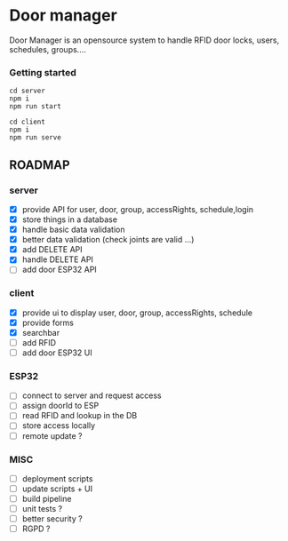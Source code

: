 # Door manager

Door Manager is an opensource system to handle RFID door locks, users, schedules, groups....

### Getting started

```
cd server
npm i
npm run start
```

```
cd client
npm i
npm run serve
```

## ROADMAP

### server

- [x] provide API for user, door, group, accessRights, schedule,login
- [x] store things in a database
- [x] handle basic data validation
- [x] better data validation (check joints are valid ...)
- [x] add DELETE API
- [x] handle DELETE API
- [ ] add door ESP32 API

### client

- [x] provide ui to display user, door, group, accessRights, schedule
- [x] provide forms
- [x] searchbar
- [ ] add RFID
- [ ] add door ESP32 UI

### ESP32

- [ ] connect to server and request access
- [ ] assign doorId to ESP
- [ ] read RFID and lookup in the DB
- [ ] store access locally
- [ ] remote update ?

### MISC

- [ ] deployment scripts
- [ ] update scripts + UI
- [ ] build pipeline
- [ ] unit tests ?
- [ ] better security ?
- [ ] RGPD ?
